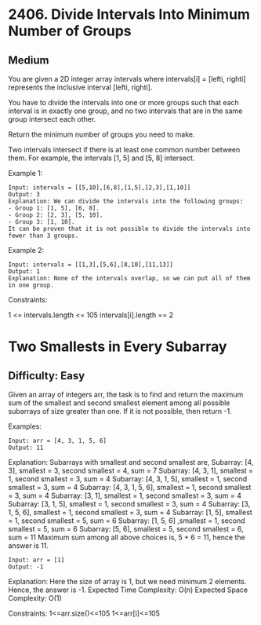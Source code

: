 # 2406. Divide Intervals Into Minimum Number of Groups
## Medium

You are given a 2D integer array intervals where intervals[i] = [lefti, righti] represents the inclusive interval [lefti, righti].

You have to divide the intervals into one or more groups such that each interval is in exactly one group, and no two intervals that are in the same group intersect each other.

Return the minimum number of groups you need to make.

Two intervals intersect if there is at least one common number between them. For example, the intervals [1, 5] and [5, 8] intersect.

 

Example 1:

    Input: intervals = [[5,10],[6,8],[1,5],[2,3],[1,10]]
    Output: 3
    Explanation: We can divide the intervals into the following groups:
    - Group 1: [1, 5], [6, 8].
    - Group 2: [2, 3], [5, 10].
    - Group 3: [1, 10].
    It can be proven that it is not possible to divide the intervals into fewer than 3 groups.

Example 2:

    Input: intervals = [[1,3],[5,6],[8,10],[11,13]]
    Output: 1
    Explanation: None of the intervals overlap, so we can put all of them in one group.
    

Constraints:

1 <= intervals.length <= 105
intervals[i].length == 2



# Two Smallests in Every Subarray

## Difficulty: Easy

Given an array of integers arr, the task is to find and return the maximum sum of the smallest and second smallest element among all possible subarrays of size greater than one. If it is not possible, then return -1.

Examples:

    Input: arr = [4, 3, 1, 5, 6]
    Output: 11

Explanation: Subarrays with smallest and second smallest are,
    Subarray: [4, 3], smallest = 3, second smallest = 4, sum = 7
    Subarray: [4, 3, 1], smallest = 1, second smallest = 3, sum = 4
    Subarray: [4, 3, 1, 5], smallest = 1, second smallest = 3, sum = 4
    Subarray: [4, 3, 1, 5, 6], smallest = 1, second smallest = 3, sum = 4
    Subarray: [3, 1], smallest = 1, second smallest = 3, sum = 4
    Subarray: [3, 1, 5], smallest = 1, second smallest = 3, sum = 4
    Subarray: [3, 1, 5, 6], smallest = 1, second smallest = 3, sum = 4
    Subarray: [1, 5], smallest = 1, second smallest = 5, sum = 6
    Subarray: [1, 5, 6] ,smallest = 1, second smallest = 5, sum = 6
    Subarray: [5, 6], smallest = 5, second smallest = 6, sum = 11
    Maximum sum among all above choices is, 5 + 6 = 11, hence the answer is 11.

    Input: arr = [1]
    Output: -1
    
Explanation: Here the size of array is 1, but we need minimum 2 elements. Hence, the answer is -1.
Expected Time Complexity: O(n)
Expected Space Complexity: O(1)

Constraints:
1<=arr.size()<=105 
1<=arr[i]<=105

